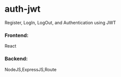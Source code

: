 # auth-jwt
<p>Register, LogIn, LogOut, and Authentication using JWT </p>
<div>
<h3>Frontend:</h3>
  React
  </div>
  
 <section>
  <h3>Backend:</h3>
  NodeJS,ExpressJS,Route
  </section>
  
